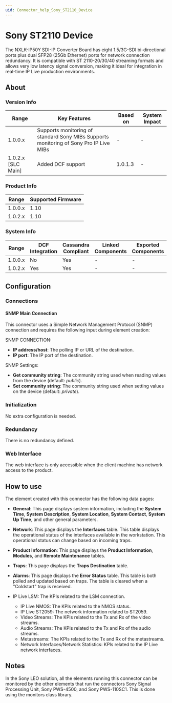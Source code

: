 ```yaml
---
uid: Connector_help_Sony_ST2110_Device
---
```


# Sony ST2110 Device

The NXLK-IP50Y SDI-IP Converter Board has eight 1.5/3G-SDI bi-directional ports plus dual SFP28 (25Gb Ethernet) ports for network connection redundancy. It is compatible with ST 2110-20/30/40 streaming formats and allows very low latency signal conversion, making it ideal for integration in real-time IP Live production environments.

## About

### Version Info

| Range                | Key Features                                                                           | Based on     | System Impact     |
|----------------------|----------------------------------------------------------------------------------------|--------------|-------------------|
| 1.0.0.x              | Supports monitoring of standard Sony MIBs Supports monitoring of Sony Pro IP Live MIBs | -            | -                 |
| 1.0.2.x [SLC Main]   | Added DCF support                                                                      | 1.0.1.3      | -                 |

### Product Info

| Range     | Supported Firmware     |
|-----------|------------------------|
| 1.0.0.x   | 1.10                   |
| 1.0.2.x   | 1.10                   |

### System Info

| Range     | DCF Integration     | Cassandra Compliant     | Linked Components     | Exported Components     |
|-----------|---------------------|-------------------------|-----------------------|-------------------------|
| 1.0.0.x   | No                  | Yes                     | -                     | -                       |
| 1.0.2.x   | Yes                 | Yes                     | -                     | -                       |

## Configuration

### Connections

#### SNMP Main Connection

This connector uses a Simple Network Management Protocol (SNMP) connection and requires the following input during element creation:

SNMP CONNECTION:

- **IP address/host**: The polling IP or URL of the destination.
- **IP port**: The IP port of the destination.

SNMP Settings:

- **Get community string**: The community string used when reading values from the device (default: *public*).
- **Set community string**: The community string used when setting values on the device (default: *private*).

### Initialization

No extra configuration is needed.

### Redundancy

There is no redundancy defined.

### Web Interface

The web interface is only accessible when the client machine has network access to the product.

## How to use

The element created with this connector has the following data pages:

- **General**: This page displays system information, including the **System Time**, **System Description**, **System Location**, **System Contact**, **System Up Time**, and other general parameters.

- **Network**: This page displays the **Interfaces** table. This table displays the operational status of the interfaces available in the workstation. This operational status can change based on incoming traps.

- **Product Information**: This page displays the **Product Information**, **Modules**, and **Remote Maintenance** tables.

- **Traps**: This page displays the **Traps Destination** table.

- **Alarms**: This page displays the **Error Status** table. This table is both polled and updated based on traps. The table is cleared when a "Coldstart" trap is received.

- IP Live LSM: The KPIs related to the LSM connection.
  - IP Live NMOS: The KPIs related to the NMOS status.
  - IP Live ST2059: The network information related to ST2059.
  - Video Streams: The KPIs related to the Tx and Rx of the video streams.
  - Audio Streams: The KPIs related to the Tx and Rx of the audio streams.
  - Metastreams: The KPIs related to the Tx and Rx of the metastreams.
  - Network Interfaces/Network Statistics: KPIs related to the IP Live network interfaces.

## Notes

In the Sony LEO solution, all the elements running this connector can be monitored by the other elements that run the connectors Sony Signal Processing Unit, Sony PWS-4500, and Sony PWS-110SC1.
This is done using the monitors class library.
